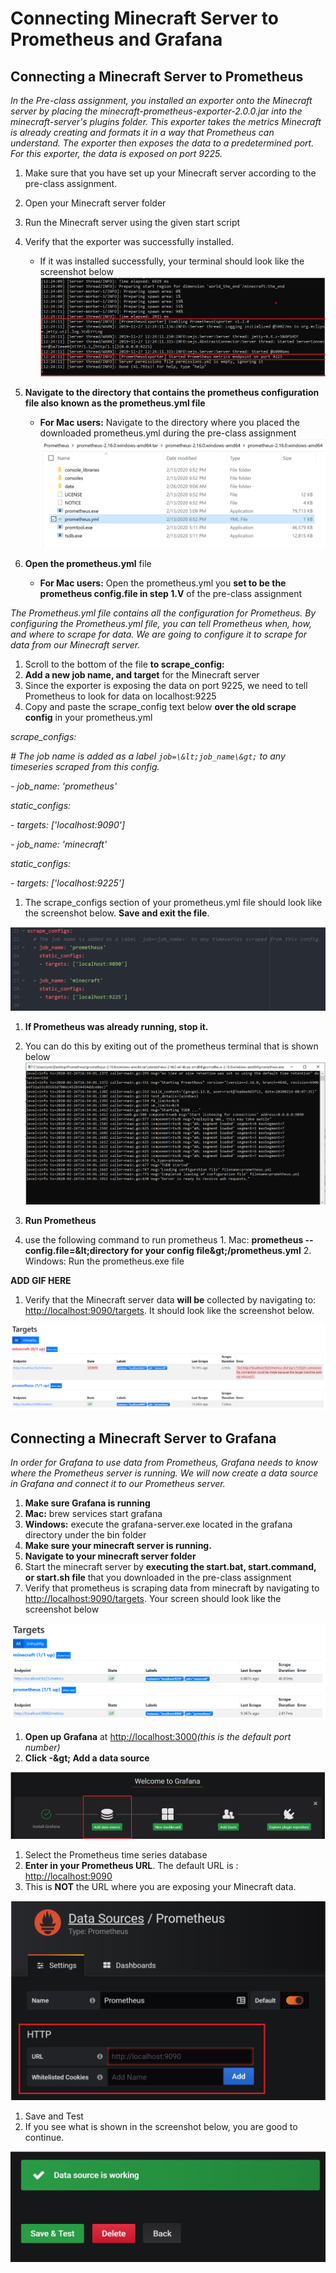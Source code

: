 # Connecting Minecraft Server to Prometheus and Grafana

## Connecting a Minecraft Server to Prometheus
_In the Pre-class assignment, you installed an exporter onto the Minecraft server by placing the minecraft-prometheus-exporter-2.0.0.jar into the minecraft-server&#39;s plugins folder. This exporter takes the metrics Minecraft is already creating and formats it in a way that Prometheus can understand. The exporter then exposes the data to a predetermined port. For this exporter, the data is exposed on port 9225._

1. Make sure that you have set up your Minecraft server according to the pre-class assignment.
2. Open your Minecraft server folder
3. Run the Minecraft server using the given start script
4. Verify that the exporter was successfully installed.
      + If it was installed successfully, your terminal should look like the screenshot below
![](https://github.com/jasonxris/Application-Monitoring-with-Prometheus-and-Grafana-Tutorial/blob/master/Student%20Files/Screenshots/Tutorial%20Screenshots/Tutorial-SCreenshot1.PNG)

1. **Navigate to the directory that contains the prometheus configuration file also known as the prometheus.yml file**
      + **For Mac users:** Navigate to the directory where you placed the downloaded prometheus.yml during the pre-class assignment
![](https://github.com/jasonxris/Application-Monitoring-with-Prometheus-and-Grafana-Tutorial/blob/master/Student%20Files/Screenshots/Tutorial%20Screenshots/TutorialScreenshot2.PNG)

1. **Open the prometheus.yml** file
      + **For Mac users:** Open the prometheus.yml you **set to be the prometheus config.file in step 1.V** of the pre-class assignment

_The Prometheus.yml file contains all the configuration for Prometheus. By configuring the Prometheus.yml file, you can tell Prometheus when, how, and where to scrape for data. We are going to configure it to scrape for data from our Minecraft server._

1. Scroll to the bottom of the file **to scrape\_config:**
2. **Add a new job name, and target** for the Minecraft server
  1. Since the exporter is exposing the data on port 9225, we need to tell Prometheus to look for data on localhost:9225
  2. Copy and paste the scrape\_config text below **over the old scrape config** in your prometheus.yml

_scrape\_configs:_

_# The job name is added as a label `job=\&lt;job_name\&gt;` to any timeseries scraped from this config._

_- job\_name: &#39;prometheus&#39;_

_static\_configs:_

_- targets: [&#39;localhost:9090&#39;]_

_- job\_name: &#39;minecraft&#39;_

_static\_configs:_

_- targets: [&#39;localhost:9225&#39;]_

  1. The scrape\_configs section of your prometheus.yml file should look like the screenshot below. **Save and exit the file**.

![](https://github.com/jasonxris/Application-Monitoring-with-Prometheus-and-Grafana-Tutorial/blob/master/Student%20Files/Screenshots/Tutorial%20Screenshots/TScreenshot3.PNG)

1. **If Prometheus was already running, stop it.**
  1. You can do this by exiting out of the prometheus terminal that is shown below ![](https://github.com/jasonxris/Application-Monitoring-with-Prometheus-and-Grafana-Tutorial/blob/master/Student%20Files/Screenshots/Tutorial%20Screenshots/TScreenshot4.PNG)

1. **Run Prometheus**
  1. use the following command to run prometheus
    1. Mac: **prometheus --config.file=\&lt;directory for your config file\&gt;/prometheus.yml**
    2. Windows: Run the prometheus.exe file

**ADD GIF HERE**

1. Verify that the Minecraft server data **will be** collected by navigating to: [http://localhost:9090/targets](http://localhost:9090/targets). It should look like the screenshot below.

![](https://github.com/jasonxris/Application-Monitoring-with-Prometheus-and-Grafana-Tutorial/blob/master/Student%20Files/Screenshots/Tutorial%20Screenshots/TScreenshot5.PNG)

## Connecting a Minecraft Server to Grafana

_In order for Grafana to use data from Prometheus, Grafana needs to know where the Prometheus server is running. We will now create a data source in Grafana and connect it to our Prometheus server._

1. **Make sure Grafana is running**
  1. **Mac:** brew services start grafana
  2. **Windows:** execute the grafana-server.exe located in the grafana directory under the bin folder
2. **Make sure your minecraft server is running.**
  1. **Navigate to your minecraft server folder**
  2. Start the minecraft server by **executing the start.bat, start.command, or start.sh file** that you downloaded in the pre-class assignment
3. Verify that prometheus is scraping data from minecraft by navigating to [http://localhost:9090/targets](http://localhost:9090/targets). Your screen should look like the screenshot below

![](https://github.com/jasonxris/Application-Monitoring-with-Prometheus-and-Grafana-Tutorial/blob/master/Student%20Files/Screenshots/Tutorial%20Screenshots/TScreenshot6.PNG)

1. **Open up Grafana** at [http://localhost:3000](http://localhost:3000/)_(this is the default port number)_
2. **Click -\&gt; Add a data source**

![](https://github.com/jasonxris/Application-Monitoring-with-Prometheus-and-Grafana-Tutorial/blob/master/Student%20Files/Screenshots/Tutorial%20Screenshots/TScreenshot7.PNG)

1. Select the Prometheus time series database
2. **Enter in your Prometheus URL**. The default URL is : [http://localhost:9090](http://localhost:9090/)
  1. This is **NOT** the URL where you are exposing your Minecraft data.

![](https://github.com/jasonxris/Application-Monitoring-with-Prometheus-and-Grafana-Tutorial/blob/master/Student%20Files/Screenshots/Tutorial%20Screenshots/TScreenshot8.PNG)

1. Save and Test
  1. If you see what is shown in the screenshot below, you are good to continue.

![](https://github.com/jasonxris/Application-Monitoring-with-Prometheus-and-Grafana-Tutorial/blob/master/Student%20Files/Screenshots/Tutorial%20Screenshots/TScreenshot9.PNG)
